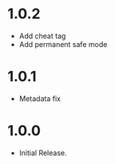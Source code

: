 # 1.0.2
- Add cheat tag
- Add permanent safe mode

# 1.0.1
- Metadata fix

# 1.0.0
- Initial Release.
